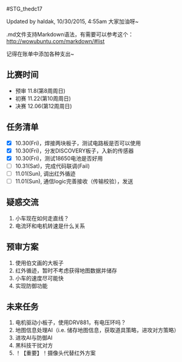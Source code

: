 #STG_thedc17

Updated by haldak, 10/30/2015, 4:55am
大家加油呀~

.md文件支持Markdown语法，有需要可以参考这个：http://wowubuntu.com/markdown/#list

记得在账单中添加各种支出~

## 比赛时间
- 预审 11.8(第8周周日)
- 初赛 11.22(第10周周日)
- 决赛 12.06(第12周周日)

## 任务清单
- [x] 10.30(Fri)，焊接两块板子，测试电路板是否可以使用
- [x] 10.30(Fri)，分发DISCOVERY板子，入新的传感器
- [x] 10.30(Fri)，测试18650电池是否好用
- [ ] 10.31(Sat)，完成代码联调(Fail)
- [ ] 11.01(Sun), 调出红外循迹
- [ ] 11.01(Sun), 通信logic完善接收（传输校验），发送

## 疑惑交流
1. 小车现在如何走直线？
2. 电流环和电机转速是什么关系

## 预审方案
1. 使用伯文画的大板子
2. 红外循迹，暂时不考虑获得地图数据并储存
3. 小车的速度尽可能快
4. 实现防御功能

## 未来任务
1. 电机驱动小板子，使用DRV881，有电压环吗？
2. 地图信息处理AI（i.e. 储存地图信息，获取道具策略，进攻对方策略）
3. 进攻AI与防御AI
4. 黑科技干扰对方
5. ！【重要】！摄像头代替红外方案
